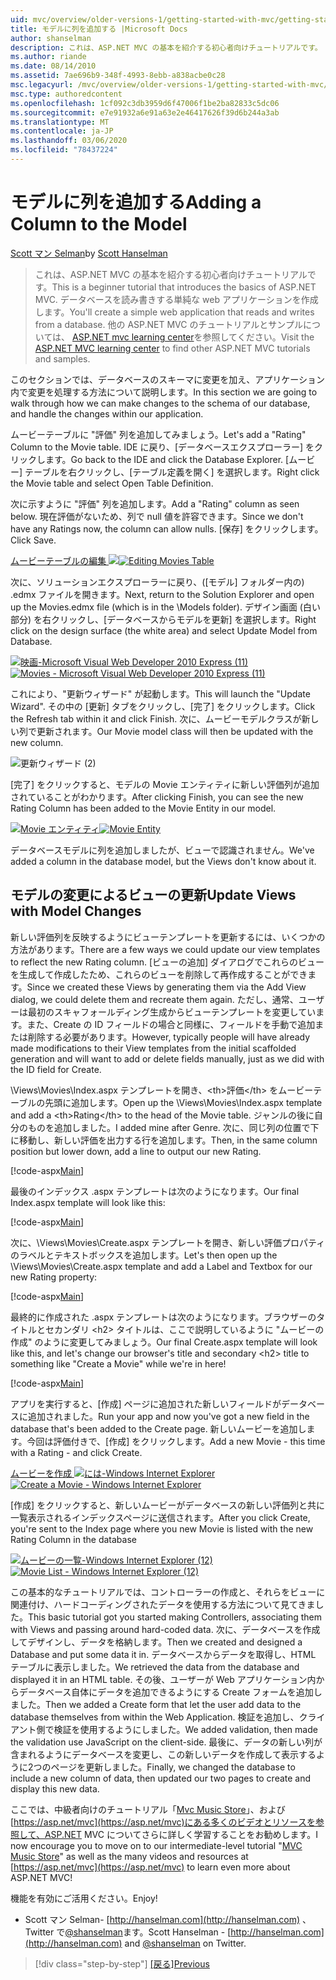 ```yaml
---
uid: mvc/overview/older-versions-1/getting-started-with-mvc/getting-started-with-mvc-part8
title: モデルに列を追加する |Microsoft Docs
author: shanselman
description: これは、ASP.NET MVC の基本を紹介する初心者向けチュートリアルです。 データベースを読み書きする単純な web アプリケーションを作成します。
ms.author: riande
ms.date: 08/14/2010
ms.assetid: 7ae696b9-348f-4993-8ebb-a838acbe0c28
msc.legacyurl: /mvc/overview/older-versions-1/getting-started-with-mvc/getting-started-with-mvc-part8
msc.type: authoredcontent
ms.openlocfilehash: 1cf092c3db3959d6f47006f1be2ba82833c5dc06
ms.sourcegitcommit: e7e91932a6e91a63e2e46417626f39d6b244a3ab
ms.translationtype: MT
ms.contentlocale: ja-JP
ms.lasthandoff: 03/06/2020
ms.locfileid: "78437224"
---
```

# <a name="adding-a-column-to-the-model"></a><span data-ttu-id="4905a-104">モデルに列を追加する</span><span class="sxs-lookup"><span data-stu-id="4905a-104">Adding a Column to the Model</span></span>

<span data-ttu-id="4905a-105">[Scott マン Selman](https://github.com/shanselman)</span><span class="sxs-lookup"><span data-stu-id="4905a-105">by [Scott Hanselman](https://github.com/shanselman)</span></span>

> <span data-ttu-id="4905a-106">これは、ASP.NET MVC の基本を紹介する初心者向けチュートリアルです。</span><span class="sxs-lookup"><span data-stu-id="4905a-106">This is a beginner tutorial that introduces the basics of ASP.NET MVC.</span></span> <span data-ttu-id="4905a-107">データベースを読み書きする単純な web アプリケーションを作成します。</span><span class="sxs-lookup"><span data-stu-id="4905a-107">You'll create a simple web application that reads and writes from a database.</span></span> <span data-ttu-id="4905a-108">他の ASP.NET MVC のチュートリアルとサンプルについては、 [ASP.NET mvc learning center](../../../index.md)を参照してください。</span><span class="sxs-lookup"><span data-stu-id="4905a-108">Visit the [ASP.NET MVC learning center](../../../index.md) to find other ASP.NET MVC tutorials and samples.</span></span>

<span data-ttu-id="4905a-109">このセクションでは、データベースのスキーマに変更を加え、アプリケーション内で変更を処理する方法について説明します。</span><span class="sxs-lookup"><span data-stu-id="4905a-109">In this section we are going to walk through how we can make changes to the schema of our database, and handle the changes within our application.</span></span>

<span data-ttu-id="4905a-110">ムービーテーブルに "評価" 列を追加してみましょう。</span><span class="sxs-lookup"><span data-stu-id="4905a-110">Let's add a "Rating" Column to the Movie table.</span></span> <span data-ttu-id="4905a-111">IDE に戻り、[データベースエクスプローラー] をクリックします。</span><span class="sxs-lookup"><span data-stu-id="4905a-111">Go back to the IDE and click the Database Explorer.</span></span> <span data-ttu-id="4905a-112">[ムービー] テーブルを右クリックし、[テーブル定義を開く] を選択します。</span><span class="sxs-lookup"><span data-stu-id="4905a-112">Right click the Movie table and select Open Table Definition.</span></span>

<span data-ttu-id="4905a-113">次に示すように "評価" 列を追加します。</span><span class="sxs-lookup"><span data-stu-id="4905a-113">Add a "Rating" column as seen below.</span></span> <span data-ttu-id="4905a-114">現在評価がないため、列で null 値を許容できます。</span><span class="sxs-lookup"><span data-stu-id="4905a-114">Since we don't have any Ratings now, the column can allow nulls.</span></span> <span data-ttu-id="4905a-115">[保存] をクリックします。</span><span class="sxs-lookup"><span data-stu-id="4905a-115">Click Save.</span></span>

<span data-ttu-id="4905a-116">[ムービーテーブルの編集 ![](getting-started-with-mvc-part8/_static/image2.png)](getting-started-with-mvc-part8/_static/image1.png)</span><span class="sxs-lookup"><span data-stu-id="4905a-116">[![Editing Movies Table](getting-started-with-mvc-part8/_static/image2.png)](getting-started-with-mvc-part8/_static/image1.png)</span></span>

<span data-ttu-id="4905a-117">次に、ソリューションエクスプローラーに戻り、([モデル] フォルダー内の) .edmx ファイルを開きます。</span><span class="sxs-lookup"><span data-stu-id="4905a-117">Next, return to the Solution Explorer and open up the Movies.edmx file (which is in the \Models folder).</span></span> <span data-ttu-id="4905a-118">デザイン画面 (白い部分) を右クリックし、[データベースからモデルを更新] を選択します。</span><span class="sxs-lookup"><span data-stu-id="4905a-118">Right click on the design surface (the white area) and select Update Model from Database.</span></span>

<span data-ttu-id="4905a-119">[![映画-Microsoft Visual Web Developer 2010 Express (11)](getting-started-with-mvc-part8/_static/image4.png)](getting-started-with-mvc-part8/_static/image3.png)</span><span class="sxs-lookup"><span data-stu-id="4905a-119">[![Movies - Microsoft Visual Web Developer 2010 Express (11)](getting-started-with-mvc-part8/_static/image4.png)](getting-started-with-mvc-part8/_static/image3.png)</span></span>

<span data-ttu-id="4905a-120">これにより、"更新ウィザード" が起動します。</span><span class="sxs-lookup"><span data-stu-id="4905a-120">This will launch the "Update Wizard".</span></span> <span data-ttu-id="4905a-121">その中の [更新] タブをクリックし、[完了] をクリックします。</span><span class="sxs-lookup"><span data-stu-id="4905a-121">Click the Refresh tab within it and click Finish.</span></span> <span data-ttu-id="4905a-122">次に、ムービーモデルクラスが新しい列で更新されます。</span><span class="sxs-lookup"><span data-stu-id="4905a-122">Our Movie model class will then be updated with the new column.</span></span>

![更新ウィザード (2)](getting-started-with-mvc-part8/_static/image5.png)

<span data-ttu-id="4905a-124">[完了] をクリックすると、モデルの Movie エンティティに新しい評価列が追加されていることがわかります。</span><span class="sxs-lookup"><span data-stu-id="4905a-124">After clicking Finish, you can see the new Rating Column has been added to the Movie Entity in our model.</span></span>

<span data-ttu-id="4905a-125">[![Movie エンティティ](getting-started-with-mvc-part8/_static/image7.png)](getting-started-with-mvc-part8/_static/image6.png)</span><span class="sxs-lookup"><span data-stu-id="4905a-125">[![Movie Entity](getting-started-with-mvc-part8/_static/image7.png)](getting-started-with-mvc-part8/_static/image6.png)</span></span>

<span data-ttu-id="4905a-126">データベースモデルに列を追加しましたが、ビューで認識されません。</span><span class="sxs-lookup"><span data-stu-id="4905a-126">We've added a column in the database model, but the Views don't know about it.</span></span>

## <a name="update-views-with-model-changes"></a><span data-ttu-id="4905a-127">モデルの変更によるビューの更新</span><span class="sxs-lookup"><span data-stu-id="4905a-127">Update Views with Model Changes</span></span>

<span data-ttu-id="4905a-128">新しい評価列を反映するようにビューテンプレートを更新するには、いくつかの方法があります。</span><span class="sxs-lookup"><span data-stu-id="4905a-128">There are a few ways we could update our view templates to reflect the new Rating column.</span></span> <span data-ttu-id="4905a-129">[ビューの追加] ダイアログでこれらのビューを生成して作成したため、これらのビューを削除して再作成することができます。</span><span class="sxs-lookup"><span data-stu-id="4905a-129">Since we created these Views by generating them via the Add View dialog, we could delete them and recreate them again.</span></span> <span data-ttu-id="4905a-130">ただし、通常、ユーザーは最初のスキャフォールディング生成からビューテンプレートを変更しています。また、Create の ID フィールドの場合と同様に、フィールドを手動で追加または削除する必要があります。</span><span class="sxs-lookup"><span data-stu-id="4905a-130">However, typically people will have already made modifications to their View templates from the initial scaffolded generation and will want to add or delete fields manually, just as we did with the ID field for Create.</span></span>

<span data-ttu-id="4905a-131">\Views\Movies\Index.aspx テンプレートを開き、&lt;th&gt;評価&lt;/th&gt; をムービーテーブルの先頭に追加します。</span><span class="sxs-lookup"><span data-stu-id="4905a-131">Open up the \Views\Movies\Index.aspx template and add a &lt;th&gt;Rating&lt;/th&gt; to the head of the Movie table.</span></span> <span data-ttu-id="4905a-132">ジャンルの後に自分のものを追加しました。</span><span class="sxs-lookup"><span data-stu-id="4905a-132">I added mine after Genre.</span></span> <span data-ttu-id="4905a-133">次に、同じ列の位置で下に移動し、新しい評価を出力する行を追加します。</span><span class="sxs-lookup"><span data-stu-id="4905a-133">Then, in the same column position but lower down, add a line to output our new Rating.</span></span>

[!code-aspx[Main](getting-started-with-mvc-part8/samples/sample1.aspx)]

<span data-ttu-id="4905a-134">最後のインデックス .aspx テンプレートは次のようになります。</span><span class="sxs-lookup"><span data-stu-id="4905a-134">Our final Index.aspx template will look like this:</span></span>

[!code-aspx[Main](getting-started-with-mvc-part8/samples/sample2.aspx)]

<span data-ttu-id="4905a-135">次に、\Views\Movies\Create.aspx テンプレートを開き、新しい評価プロパティのラベルとテキストボックスを追加します。</span><span class="sxs-lookup"><span data-stu-id="4905a-135">Let's then open up the \Views\Movies\Create.aspx template and add a Label and Textbox for our new Rating property:</span></span>

[!code-aspx[Main](getting-started-with-mvc-part8/samples/sample3.aspx)]

<span data-ttu-id="4905a-136">最終的に作成された .aspx テンプレートは次のようになります。ブラウザーのタイトルとセカンダリ &lt;h2&gt; タイトルは、ここで説明しているように "ムービーの作成" のように変更してみましょう。</span><span class="sxs-lookup"><span data-stu-id="4905a-136">Our final Create.aspx template will look like this, and let's change our browser's title and secondary &lt;h2&gt; title to something like "Create a Movie" while we're in here!</span></span>

[!code-aspx[Main](getting-started-with-mvc-part8/samples/sample4.aspx)]

<span data-ttu-id="4905a-137">アプリを実行すると、[作成] ページに追加された新しいフィールドがデータベースに追加されました。</span><span class="sxs-lookup"><span data-stu-id="4905a-137">Run your app and now you've got a new field in the database that's been added to the Create page.</span></span> <span data-ttu-id="4905a-138">新しいムービーを追加します。今回は評価付きで、[作成] をクリックします。</span><span class="sxs-lookup"><span data-stu-id="4905a-138">Add a new Movie - this time with a Rating - and click Create.</span></span>

<span data-ttu-id="4905a-139">[ムービーを作成 ![には-Windows Internet Explorer](getting-started-with-mvc-part8/_static/image9.png)](getting-started-with-mvc-part8/_static/image8.png)</span><span class="sxs-lookup"><span data-stu-id="4905a-139">[![Create a Movie - Windows Internet Explorer](getting-started-with-mvc-part8/_static/image9.png)](getting-started-with-mvc-part8/_static/image8.png)</span></span>

<span data-ttu-id="4905a-140">[作成] をクリックすると、新しいムービーがデータベースの新しい評価列と共に一覧表示されるインデックスページに送信されます。</span><span class="sxs-lookup"><span data-stu-id="4905a-140">After you click Create, you're sent to the Index page where you new Movie is listed with the new Rating Column in the database</span></span>

<span data-ttu-id="4905a-141">[![ムービーの一覧-Windows Internet Explorer (12)](getting-started-with-mvc-part8/_static/image11.png)](getting-started-with-mvc-part8/_static/image10.png)</span><span class="sxs-lookup"><span data-stu-id="4905a-141">[![Movie List - Windows Internet Explorer (12)](getting-started-with-mvc-part8/_static/image11.png)](getting-started-with-mvc-part8/_static/image10.png)</span></span>

<span data-ttu-id="4905a-142">この基本的なチュートリアルでは、コントローラーの作成と、それらをビューに関連付け、ハードコーディングされたデータを使用する方法について見てきました。</span><span class="sxs-lookup"><span data-stu-id="4905a-142">This basic tutorial got you started making Controllers, associating them with Views and passing around hard-coded data.</span></span> <span data-ttu-id="4905a-143">次に、データベースを作成してデザインし、データを格納します。</span><span class="sxs-lookup"><span data-stu-id="4905a-143">Then we created and designed a Database and put some data it in.</span></span> <span data-ttu-id="4905a-144">データベースからデータを取得し、HTML テーブルに表示しました。</span><span class="sxs-lookup"><span data-stu-id="4905a-144">We retrieved the data from the database and displayed it in an HTML table.</span></span> <span data-ttu-id="4905a-145">その後、ユーザーが Web アプリケーション内からデータベース自体にデータを追加できるようにする Create フォームを追加しました。</span><span class="sxs-lookup"><span data-stu-id="4905a-145">Then we added a Create form that let the user add data to the database themselves from within the Web Application.</span></span> <span data-ttu-id="4905a-146">検証を追加し、クライアント側で検証を使用するようにしました。</span><span class="sxs-lookup"><span data-stu-id="4905a-146">We added validation, then made the validation use JavaScript on the client-side.</span></span> <span data-ttu-id="4905a-147">最後に、データの新しい列が含まれるようにデータベースを変更し、この新しいデータを作成して表示するように2つのページを更新しました。</span><span class="sxs-lookup"><span data-stu-id="4905a-147">Finally, we changed the database to include a new column of data, then updated our two pages to create and display this new data.</span></span>

<span data-ttu-id="4905a-148">ここでは、中級者向けのチュートリアル「[Mvc Music Store](../../older-versions/mvc-music-store/mvc-music-store-part-1.md)」、および[https://asp.net/mvc](https://asp.net/mvc)にある多くのビデオとリソースを参照して、ASP.NET MVC についてさらに詳しく学習することをお勧めします。</span><span class="sxs-lookup"><span data-stu-id="4905a-148">I now encourage you to move on to our intermediate-level tutorial "[MVC Music Store](../../older-versions/mvc-music-store/mvc-music-store-part-1.md)" as well as the many videos and resources at [https://asp.net/mvc](https://asp.net/mvc) to learn even more about ASP.NET MVC!</span></span>

<span data-ttu-id="4905a-149">機能を有効にご活用ください。</span><span class="sxs-lookup"><span data-stu-id="4905a-149">Enjoy!</span></span>

- <span data-ttu-id="4905a-150">Scott マン Selman- [http://hanselman.com](http://hanselman.com) 、Twitter で[@shanselman](http://twitter.com/shanselman)ます。</span><span class="sxs-lookup"><span data-stu-id="4905a-150">Scott Hanselman - [http://hanselman.com](http://hanselman.com) and [@shanselman](http://twitter.com/shanselman) on Twitter.</span></span>

> [!div class="step-by-step"]
> <span data-ttu-id="4905a-151">[[戻る]](getting-started-with-mvc-part7.md)</span><span class="sxs-lookup"><span data-stu-id="4905a-151">[Previous](getting-started-with-mvc-part7.md)</span></span>

